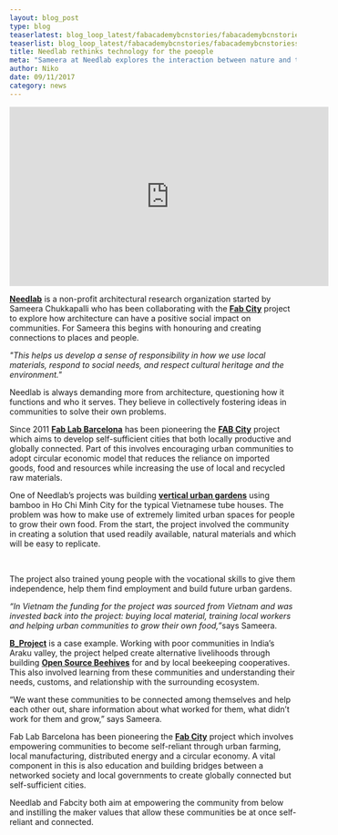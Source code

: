 ```yaml
---
layout: blog_post
type: blog
teaserlatest: blog_loop_latest/fabacademybcnstories/fabacademybcnstoriessmall.jpg
teaserlist: blog_loop_latest/fabacademybcnstories/fabacademybcnstoriessmall.jpg
title: Needlab rethinks technology for the poeople
meta: "Sameera at Needlab explores the interaction between nature and technology, between traditional craftsmanship and digital fabrication in empowering communities."
author: Niko
date: 09/11/2017 
category: news
---
```


<iframe width="560" height="315" src="https://www.youtube.com/embed/hFul3QGqmDk?rel=0" frameborder="0" allowfullscreen></iframe>

<p><strong><a href="http://www.needlab.org/" target="blank">Needlab</a></strong> is a non-profit architectural research organization started by Sameera Chukkapalli who has been collaborating with the <strong><a href="http://fab.city/about/" target="blank">Fab City</a></strong> project to explore how architecture can have a positive social impact on communities. For Sameera this begins with honouring and creating connections to places and people.</p> 

<p><em>"This helps us develop a sense of responsibility in how we use local materials, respond to social needs, and respect cultural heritage and the environment."</em></p>

<p>Needlab is always demanding more from architecture, questioning how it functions and who it serves. They believe in collectively fostering ideas in communities to solve their own problems.</p>

<p>Since 2011 <strong><a href="http://fablabbcn.org/" target="blank">Fab Lab Barcelona</a></strong> has been pioneering the <strong><a href="http://fab.city/" target="blank">FAB City</a></strong> project which aims to develop self-sufficient cities that both locally productive and globally connected. Part of this involves encouraging urban communities to adopt circular economic model that reduces the reliance on imported goods, food and resources while increasing the use of local and recycled raw materials.</p>

<p>One of Needlab’s projects was building <strong><a href="https://tuoitre.vn/nha-rau-bang-tre-va-co-tranh-giua-sai-gon-cua-co-gai-an-20170917153840948.htm" target="blank">vertical urban gardens</a></strong> using bamboo in Ho Chi Minh City for the typical Vietnamese tube houses. The problem was how to make use of extremely limited urban spaces for people to grow their own food. From the start, the project involved the community in creating a solution that used readily available, natural materials and which will be easy to replicate.</p>

<br/>

<p>The project also trained young people with the vocational skills to give them independence, help them find employment and build future urban gardens.</p>


<p><em>“In Vietnam the funding for the project was sourced from Vietnam and was invested back into the project: buying local material, training local workers and helping urban communities to grow their own food,”</em>says Sameera.</p>

<p><strong><a href="http://fablabbcn.org/news/2017/08/28/B_project.html" target="blank">B_Project</a></strong> is a case example. Working with poor communities in India’s Araku valley, the project helped create alternative livelihoods through building <strong><a href="https://www.osbeehives.com/" target="blank">Open Source Beehives</a></strong> for and by local beekeeping cooperatives. This also involved learning from these communities and understanding their needs, customs, and relationship with the surrounding ecosystem.</p>

<p>“We want these communities to be connected among themselves and help each other out, share information about what worked for them, what didn’t work for them and grow,” says Sameera.</p>

<p>Fab Lab Barcelona has been pioneering the <strong><a href="http://fab.city/" target="blank">Fab City</a></strong> project which  involves empowering communities to become self-reliant through urban farming, local manufacturing, distributed energy and a circular economy. A vital component in this is also education and building bridges between a networked society and local governments to create globally connected but self-sufficient cities. 

<p>Needlab and Fabcity both aim at empowering the community from below and instilling the maker values that allow these communities be at once self-reliant and connected.</p>


